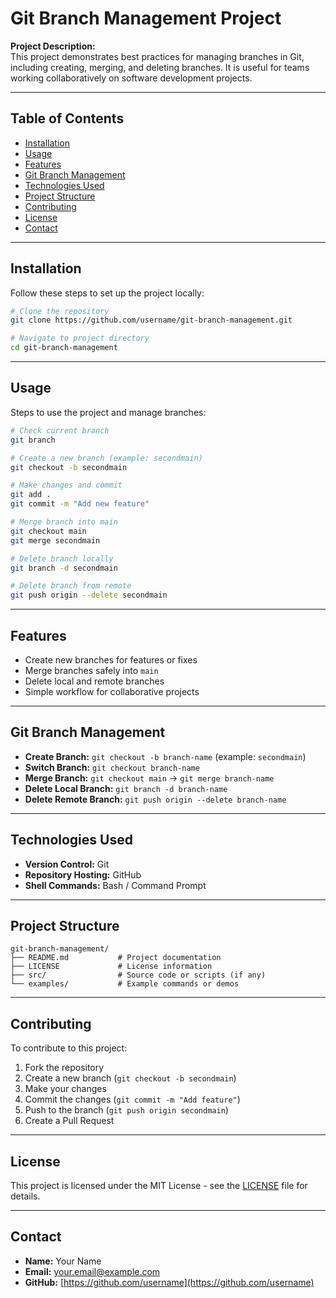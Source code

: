 # Git Branch Management Project

**Project Description:**  
This project demonstrates best practices for managing branches in Git, including creating, merging, and deleting branches. It is useful for teams working collaboratively on software development projects.

---

## Table of Contents
- [Installation](#installation)
- [Usage](#usage)
- [Features](#features)
- [Git Branch Management](#git-branch-management)
- [Technologies Used](#technologies-used)
- [Project Structure](#project-structure)
- [Contributing](#contributing)
- [License](#license)
- [Contact](#contact)

---

## Installation
Follow these steps to set up the project locally:

```bash
# Clone the repository
git clone https://github.com/username/git-branch-management.git

# Navigate to project directory
cd git-branch-management
```

---

## Usage
Steps to use the project and manage branches:

```bash
# Check current branch
git branch

# Create a new branch (example: secondmain)
git checkout -b secondmain

# Make changes and commit
git add .
git commit -m "Add new feature"

# Merge branch into main
git checkout main
git merge secondmain

# Delete branch locally
git branch -d secondmain

# Delete branch from remote
git push origin --delete secondmain
```

---

## Features
- Create new branches for features or fixes  
- Merge branches safely into `main`  
- Delete local and remote branches  
- Simple workflow for collaborative projects  

---

## Git Branch Management
- **Create Branch:** `git checkout -b branch-name` (example: `secondmain`)  
- **Switch Branch:** `git checkout branch-name`  
- **Merge Branch:** `git checkout main` → `git merge branch-name`  
- **Delete Local Branch:** `git branch -d branch-name`  
- **Delete Remote Branch:** `git push origin --delete branch-name`  

---

## Technologies Used
- **Version Control:** Git  
- **Repository Hosting:** GitHub  
- **Shell Commands:** Bash / Command Prompt  

---

## Project Structure
```
git-branch-management/
├── README.md           # Project documentation
├── LICENSE             # License information
├── src/                # Source code or scripts (if any)
└── examples/           # Example commands or demos
```

---

## Contributing
To contribute to this project:

1. Fork the repository  
2. Create a new branch (`git checkout -b secondmain`)  
3. Make your changes  
4. Commit the changes (`git commit -m "Add feature"`)  
5. Push to the branch (`git push origin secondmain`)  
6. Create a Pull Request  

---

## License
This project is licensed under the MIT License - see the [LICENSE](LICENSE) file for details.

---

## Contact
- **Name:** Your Name  
- **Email:** your.email@example.com  
- **GitHub:** [https://github.com/username](https://github.com/username)
